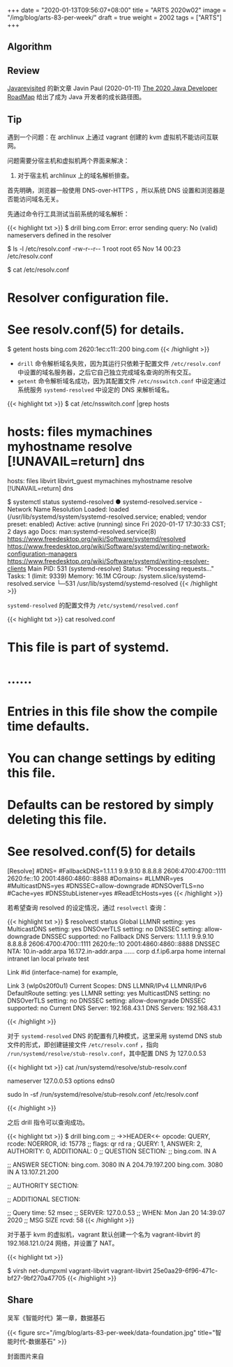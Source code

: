 +++
date = "2020-01-13T09:56:07+08:00"
title = "ARTS 2020w02"
image = "/img/blog/arts-83-per-week/"
draft = true
weight = 2002
tags = ["ARTS"]
+++


<!--more-->

## Algorithm

## Review

[Javarevisited](https://twitter.com/javarevisited) 的新文章 Javin Paul (2020-01-11) [The 2020 Java Developer RoadMap](https://javarevisited.blogspot.com/2019/10/the-java-developer-roadmap.html) 给出了成为 Java 开发者的成长路径图。




## Tip

遇到一个问题：在 archlinux 上通过 vagrant 创建的 kvm 虚拟机不能访问互联网。

问题需要分宿主机和虚拟机两个界面来解决：

1. 对于宿主机 archlinux 上的域名解析排查。

首先明确，浏览器一般使用 DNS-over-HTTPS ，所以系统 DNS 设置和浏览器是否能访问域名无关。

先通过命令行工具测试当前系统的域名解析：

{{< highlight txt >}}
$ drill bing.com
Error: error sending query: No (valid) nameservers defined in the resolver

$ ls -l /etc/resolv.conf 
-rw-r--r-- 1 root root 65 Nov 14 00:23 /etc/resolv.conf

$ cat /etc/resolv.conf 
# Resolver configuration file.
# See resolv.conf(5) for details.

$ getent hosts bing.com
2620:1ec:c11::200 bing.com
{{< /highlight >}}

- `drill` 命令解析域名失败，因为其运行只依赖于配置文件 `/etc/resolv.conf` 中设置的域名服务器，之后它自己独立完成域名查询的所有交互。
- `getent` 命令解析域名成功，因为其配置文件 `/etc/nsswitch.conf` 中设定通过系统服务 `systemd-resolved` 中设定的 DNS 来解析域名。

{{< highlight txt >}}
$ cat /etc/nsswitch.conf  |grep hosts
# hosts: files mymachines myhostname resolve [!UNAVAIL=return] dns
hosts: files libvirt libvirt_guest mymachines myhostname resolve [!UNAVAIL=return] dns

$ systemctl status systemd-resolved
● systemd-resolved.service - Network Name Resolution
   Loaded: loaded (/usr/lib/systemd/system/systemd-resolved.service; enabled; vendor preset: enabled)
   Active: active (running) since Fri 2020-01-17 17:30:33 CST; 2 days ago
     Docs: man:systemd-resolved.service(8)
           https://www.freedesktop.org/wiki/Software/systemd/resolved
           https://www.freedesktop.org/wiki/Software/systemd/writing-network-configuration-managers
           https://www.freedesktop.org/wiki/Software/systemd/writing-resolver-clients
 Main PID: 531 (systemd-resolve)
   Status: "Processing requests..."
    Tasks: 1 (limit: 9339)
   Memory: 16.1M
   CGroup: /system.slice/systemd-resolved.service
           └─531 /usr/lib/systemd/systemd-resolved
{{< /highlight >}}

`systemd-resolved` 的配置文件为 `/etc/systemd/resolved.conf` 

{{< highlight txt >}}
cat resolved.conf 
#  This file is part of systemd.
# ......
# Entries in this file show the compile time defaults.
# You can change settings by editing this file.
# Defaults can be restored by simply deleting this file.
# See resolved.conf(5) for details

[Resolve]
#DNS=
#FallbackDNS=1.1.1.1 9.9.9.10 8.8.8.8 2606:4700:4700::1111 2620:fe::10 2001:4860:4860::8888
#Domains=
#LLMNR=yes
#MulticastDNS=yes
#DNSSEC=allow-downgrade
#DNSOverTLS=no
#Cache=yes
#DNSStubListener=yes
#ReadEtcHosts=yes
{{< /highlight >}}

若希望查询 resolved 的设定情况，通过 `resolvectl` 查询：

{{< highlight txt >}}
$ resolvectl status
Global
       LLMNR setting: yes
MulticastDNS setting: yes
  DNSOverTLS setting: no
      DNSSEC setting: allow-downgrade
    DNSSEC supported: no
Fallback DNS Servers: 1.1.1.1
                      9.9.9.10
                      8.8.8.8
                      2606:4700:4700::1111
                      2620:fe::10
                      2001:4860:4860::8888
          DNSSEC NTA: 10.in-addr.arpa
                      16.172.in-addr.arpa
......
                      corp
                      d.f.ip6.arpa
                      home
                      internal
                      intranet
                      lan
                      local
                      private
                      test

Link #id (interface-name) for example,

Link 3 (wlp0s20f0u1)
      Current Scopes: DNS LLMNR/IPv4 LLMNR/IPv6
DefaultRoute setting: yes
       LLMNR setting: yes
MulticastDNS setting: no
  DNSOverTLS setting: no
      DNSSEC setting: allow-downgrade
    DNSSEC supported: no
  Current DNS Server: 192.168.43.1
         DNS Servers: 192.168.43.1

{{< /highlight >}}

对于 `systemd-resolved` DNS 的配置有几种模式，这里采用 systemd DNS stub 文件的形式，即创建链接文件 `/etc/resolv.conf` ，指向 `/run/systemd/resolve/stub-resolv.conf`，其中配置 DNS 为 127.0.0.53

{{< highlight txt >}}
cat /run/systemd/resolve/stub-resolv.conf

nameserver 127.0.0.53
options edns0

sudo ln -sf /run/systemd/resolve/stub-resolv.conf /etc/resolv.conf

{{< /highlight >}}

之后 drill 指令可以查询成功。

{{< highlight txt >}}
$ drill bing.com
;; ->>HEADER<<- opcode: QUERY, rcode: NOERROR, id: 15778
;; flags: qr rd ra ; QUERY: 1, ANSWER: 2, AUTHORITY: 0, ADDITIONAL: 0 
;; QUESTION SECTION:
;; bing.com.	IN	A

;; ANSWER SECTION:
bing.com.	3080	IN	A	204.79.197.200
bing.com.	3080	IN	A	13.107.21.200

;; AUTHORITY SECTION:

;; ADDITIONAL SECTION:

;; Query time: 52 msec
;; SERVER: 127.0.0.53
;; WHEN: Mon Jan 20 14:39:07 2020
;; MSG SIZE  rcvd: 58
{{< /highlight >}}

对于基于 kvm 的虚拟机，vagrant 默认创建一个名为 vagrant-libvirt 的 192.168.121.0/24 网络，并设置了 NAT。 


{{< highlight txt >}}

$ virsh net-dumpxml vagrant-libvirt
<network connections='1' ipv6='yes'>
  <name>vagrant-libvirt</name>
  <uuid>25e0aa29-6f96-471c-bf27-9bf270a47705</uuid>
  <forward mode='nat'>
    <nat>
      <port start='1024' end='65535'/>
    </nat>
  </forward>
  <bridge name='virbr2' stp='on' delay='0'/>
  <mac address='52:54:00:9c:f6:f9'/>
  <ip address='192.168.121.1' netmask='255.255.255.0'>
    <dhcp>
      <range start='192.168.121.1' end='192.168.121.254'/>
    </dhcp>
  </ip>
</network>
{{< /highlight >}}

## Share

吴军《智能时代》第一章，数据基石

{{< figure src="/img/blog/arts-83-per-week/data-foundation.jpg" title="智能时代-数据基石" >}}

封面图片来自 []() <a href="h"><i class="fa fa-dribbble" aria-hidden="true"></i> </a>